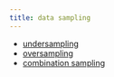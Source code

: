 ```yaml
---
title: data sampling
---
```


- [undersampling](https://code7ssage.github.io/undersampling/)
- [oversampling](https://code7ssage.github.io/oversampling/)
- [combination sampling](https://code7ssage.github.io/combination-sampling/)